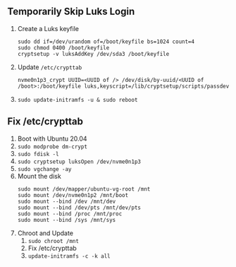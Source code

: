 ## Temporarily Skip Luks Login
1. Create a Luks keyfile
    ```
    sudo dd if=/dev/urandom of=/boot/keyfile bs=1024 count=4
    sudo chmod 0400 /boot/keyfile
    cryptsetup -v luksAddKey /dev/sda3 /boot/keyfile
    ````
 1. Update `/etc/crypttab`
    ```
    nvme0n1p3_crypt UUID=<UUID of /> /dev/disk/by-uuid/<UUID of /boot>:/boot/keyfile luks,keyscript=/lib/cryptsetup/scripts/passdev
    ```
 
 1. ```sudo update-initramfs -u & sudo reboot```

 
## Fix /etc/crypttab

1. Boot with Ubuntu 20.04 
1. ```sudo modprobe dm-crypt```
1. ```sudo fdisk -l```
1. ```sudo cryptsetup luksOpen /dev/nvme0n1p3```
1. ```sudo vgchange -ay```
1. Mount the disk 
    ```
    sudo mount /dev/mapper/ubuntu-vg-root /mnt
    sudo mount /dev/nvme0n1p2 /mnt/boot
    sudo mount --bind /dev /mnt/dev 
    sudo mount --bind /dev/pts /mnt/dev/pts
    sudo mount --bind /proc /mnt/proc
    sudo mount --bind /sys /mnt/sys
    ```
1. Chroot and Update
    1. ```sudo chroot /mnt```
    1. Fix /etc/crypttab
    1. ```update-initramfs -c -k all```
